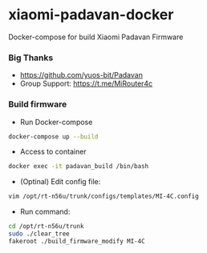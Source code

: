 # xiaomi-padavan-docker
Docker-compose for build Xiaomi Padavan Firmware

### Big Thanks ####
* https://github.com/yuos-bit/Padavan
* Group Support: https://t.me/MiRouter4c

### Build firmware ###
* Run Docker-compose
```bash
docker-compose up --build
```
* Access to container
```bash
docker exec -it padavan_build /bin/bash
```
* (Optinal) Edit config file:
```bash
vim /opt/rt-n56u/trunk/configs/templates/MI-4C.config
```
* Run command:
```bash
cd /opt/rt-n56u/trunk
sudo ./clear_tree
fakeroot ./build_firmware_modify MI-4C
```
